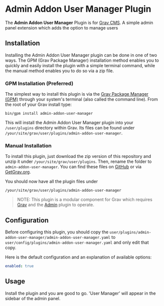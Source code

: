 # Admin Addon User Manager Plugin

The **Admin Addon User Manager** Plugin is for [Grav CMS](http://github.com/getgrav/grav). A simple admin panel extension which adds the option to manage users

## Installation

Installing the Admin Addon User Manager plugin can be done in one of two ways. The GPM (Grav Package Manager) installation method enables you to quickly and easily install the plugin with a simple terminal command, while the manual method enables you to do so via a zip file.

### GPM Installation (Preferred)

The simplest way to install this plugin is via the [Grav Package Manager (GPM)](http://learn.getgrav.org/advanced/grav-gpm) through your system's terminal (also called the command line).  From the root of your Grav install type:

    bin/gpm install admin-addon-user-manager

This will install the Admin Addon User Manager plugin into your `/user/plugins` directory within Grav. Its files can be found under `/your/site/grav/user/plugins/admin-addon-user-manager`.

### Manual Installation

To install this plugin, just download the zip version of this repository and unzip it under `/your/site/grav/user/plugins`. Then, rename the folder to `admin-addon-user-manager`. You can find these files on [GitHub](https://github.com/d-vid-szab-/grav-plugin-admin-addon-user-manager) or via [GetGrav.org](http://getgrav.org/downloads/plugins#extras).

You should now have all the plugin files under

    /your/site/grav/user/plugins/admin-addon-user-manager
	
> NOTE: This plugin is a modular component for Grav which requires [Grav](http://github.com/getgrav/grav) and the [Admin](https://github.com/getgrav/grav-plugin-admin) plugin to operate.

## Configuration

Before configuring this plugin, you should copy the `user/plugins/admin-addon-user-manager/admin-addon-user-manager.yaml` to `user/config/plugins/admin-addon-user-manager.yaml` and only edit that copy.

Here is the default configuration and an explanation of available options:

```yaml
enabled: true
```

## Usage

Install the plugin and you are good to go. 'User Manager' will appear in the sidebar of the admin panel.
